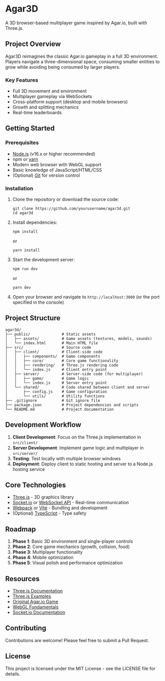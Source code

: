 # Agar3D

A 3D browser-based multiplayer game inspired by Agar.io, built with Three.js.

## Project Overview

Agar3D reimagines the classic Agar.io gameplay in a full 3D environment. Players navigate a three-dimensional space, consuming smaller entities to grow while avoiding being consumed by larger players.

### Key Features

- Full 3D movement and environment
- Multiplayer gameplay via WebSockets
- Cross-platform support (desktop and mobile browsers)
- Growth and splitting mechanics
- Real-time leaderboards

## Getting Started

### Prerequisites

- [Node.js](https://nodejs.org/) (v16.x or higher recommended)
- npm or [yarn](https://yarnpkg.com/)
- Modern web browser with WebGL support
- Basic knowledge of JavaScript/HTML/CSS
- (Optional) [Git](https://git-scm.com/) for version control

### Installation

1. Clone the repository or download the source code:
   ```
   git clone https://github.com/yourusername/agar3d.git
   cd agar3d
   ```

2. Install dependencies:
   ```
   npm install
   ```
   or
   ```
   yarn install
   ```

3. Start the development server:
   ```
   npm run dev
   ```
   or
   ```
   yarn dev
   ```

4. Open your browser and navigate to `http://localhost:3000` (or the port specified in the console)

## Project Structure

```
agar3d/
├── public/              # Static assets
│   ├── assets/          # Game assets (textures, models, sounds)
│   └── index.html       # Main HTML file
├── src/                 # Source code
│   ├── client/          # Client-side code
│   │   ├── components/  # Game components
│   │   ├── core/        # Core game functionality
│   │   ├── rendering/   # Three.js rendering code
│   │   └── index.js     # Client entry point
│   ├── server/          # Server-side code (for multiplayer)
│   │   ├── game/        # Game logic
│   │   └── index.js     # Server entry point
│   └── shared/          # Code shared between client and server
│       ├── config.js    # Game configuration
│       └── utils/       # Utility functions
├── .gitignore           # Git ignore file
├── package.json         # Project dependencies and scripts
└── README.md            # Project documentation
```

## Development Workflow

1. **Client Development**: Focus on the Three.js implementation in `src/client/`
2. **Server Development**: Implement game logic and multiplayer in `src/server/`
3. **Testing**: Test locally with multiple browser windows
4. **Deployment**: Deploy client to static hosting and server to a Node.js hosting service

## Core Technologies

- [Three.js](https://threejs.org/) - 3D graphics library
- [Socket.io](https://socket.io/) or [WebSocket API](https://developer.mozilla.org/en-US/docs/Web/API/WebSockets_API) - Real-time communication
- [Webpack](https://webpack.js.org/) or [Vite](https://vitejs.dev/) - Bundling and development
- (Optional) [TypeScript](https://www.typescriptlang.org/) - Type safety

## Roadmap

1. **Phase 1**: Basic 3D environment and single-player controls
2. **Phase 2**: Core game mechanics (growth, collision, food)
3. **Phase 3**: Multiplayer functionality
4. **Phase 4**: Mobile optimization
5. **Phase 5**: Visual polish and performance optimization

## Resources

- [Three.js Documentation](https://threejs.org/docs/)
- [Three.js Examples](https://threejs.org/examples/)
- [Original Agar.io Game](https://agar.io/)
- [WebGL Fundamentals](https://webglfundamentals.org/)
- [Socket.io Documentation](https://socket.io/docs/v4/)

## Contributing

Contributions are welcome! Please feel free to submit a Pull Request.

## License

This project is licensed under the MIT License - see the LICENSE file for details.
